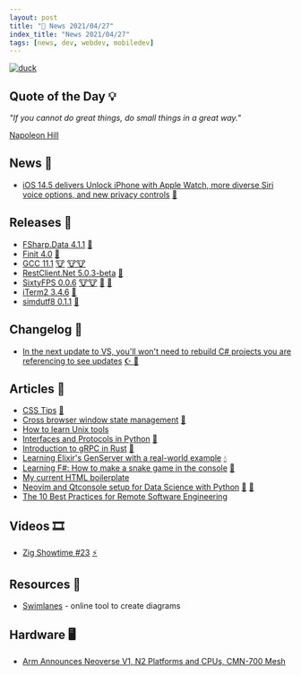 ```yaml
---
layout: post
title: "📜 News 2021/04/27"
index_title: "News 2021/04/27"
tags: [news, dev, webdev, mobiledev]
---
```


<a href="https://daily-tech-news.github.io/2021/04/27/news.html">
  <img src="https://user-images.githubusercontent.com/430272/116345046-c58de380-a7bd-11eb-9812-75b02d45dd12.jpeg"
     alt="duck"
     class="image">
</a>

## Quote of the Day 💡

_"If you cannot do great things, do small things in a great way."_

[Napoleon Hill](https://en.wikipedia.org/wiki/Napoleon_Hill)

## News 📰

- [iOS 14.5 delivers Unlock iPhone with Apple Watch, more diverse Siri voice options, and new privacy controls](https://www.apple.com/newsroom/2021/04/ios-14-5-offers-unlock-iphone-with-apple-watch-diverse-siri-voices-and-more/) [🍎](https://http://www.apple.com "#apple")

## Releases 🥳

- [FSharp.Data 4.1.1](https://www.nuget.org/packages/FSharp.Data/4.1.1) [🔷](https://fsharp.org "#fsharp #dotnet")
- [Finit 4.0](https://github.com/troglobit/finit/releases/tag/4.0) [🐧](https://www.linux.org "#linux")
- [GCC 11.1](https://lists.gnu.org/archive/html/info-gnu/2021-04/msg00011.html) [🐮](https://www.iso.org/standard/74528.html "#c") [🐮🐮](https://isocpp.org "#cpp")
- [RestClient.Net 5.0.3-beta](https://github.com/MelbourneDeveloper/RestClient.Net/releases/tag/Releases%2F5.0.3-beta) [🔷](https://fsharp.org "#fsharp #dotnet")
- [SixtyFPS 0.0.6](https://sixtyfps.io/blog/v0.0.6-now-with-ide-support) [🐮🐮](https://isocpp.org "#cpp") [🦀](https://www.rust-lang.org "#rust") [🔶](https://www.ecma-international.org "#javascript")
- [iTerm2 3.4.6](https://github.com/gnachman/iTerm2/releases/tag/v3.4.6) [🍎](https://http://www.apple.com "#apple")
- [simdutf8 0.1.1](https://github.com/rusticstuff/simdutf8/releases/tag/v0.1.1) [🦀](https://www.rust-lang.org "#rust")

## Changelog 👀

- [In the next update to VS, you'll won't need to rebuild C# projects you are referencing to see updates](https://twitter.com/_cartermp/status/1386790214555762690) [☪️ ](https://docs.microsoft.com/en-us/dotnet/csharp "#csharp #dotnet") [🔷](https://fsharp.org "#fsharp #dotnet")

## Articles 📜

- [CSS Tips](https://markodenic.com/css-tips/) [🌸](https://www.w3.org/Style/CSS "#css")
- [Cross browser window state management](https://itnext.io/cross-browser-window-state-management-77bf837b6574) [🔶](https://www.ecma-international.org "#javascript")
- [How to learn Unix tools](https://blog.nindalf.com/posts/how-to-learn-unix-tools/)
- [Interfaces and Protocols in Python](https://glyph.twistedmatrix.com/2021/03/interfaces-and-protocols.html) [🐍](https://www.python.org "#python")
- [Introduction to gRPC in Rust](https://romankudryashov.com/blog/2021/04/grpc-rust/) [🦀](https://www.rust-lang.org "#rust")
- [Learning Elixir's GenServer with a real-world example](https://papercups.io/blog/genserver) [💧](https://elixir-lang.org "#elixirlang")
- [Learning F#: How to make a snake game in the console](https://blog.novacare.no/learning-f-how-to-make-a-snake-game-in-console/) [🔷](https://fsharp.org "#fsharp #dotnet")
- [My current HTML boilerplate](https://www.matuzo.at/blog/html-boilerplate/)
- [Neovim and Qtconsole setup for Data Science with Python](https://www.blog.gambitaccepted.com/2020/04/26/neovim-qtconsole-setup/) [🍃](https://neovim.io "#neovim") [🐍](https://www.python.org "#python")
- [The 10 Best Practices for Remote Software Engineering](https://cacm.acm.org/opinion/articles/252174-the-10-best-practices-for-remote-software-engineering/fulltext)

## Videos 🎞

- [Zig Showtime #23](https://www.youtube.com/watch?v=J5_17EaDWtY) [⚡️](https://ziglang.org "#ziglang")

## Resources 🎪

- [Swimlanes](https://swimlanes.io/) - online tool to create diagrams

## Hardware 🖥

- [Arm Announces Neoverse V1, N2 Platforms and CPUs, CMN-700 Mesh](https://www.anandtech.com/show/16640/arm-announces-neoverse-v1-n2-platforms-cpus-cmn700-mesh)

